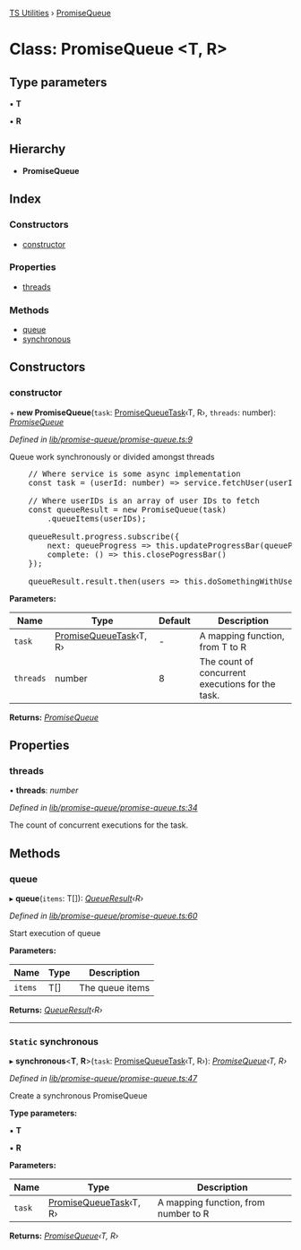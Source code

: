 [TS Utilities](../README.md) › [PromiseQueue](promisequeue.md)

# Class: PromiseQueue <**T, R**>


## Type parameters

▪ **T**

▪ **R**

## Hierarchy

* **PromiseQueue**

## Index

### Constructors

* [constructor](promisequeue.md#constructor)

### Properties

* [threads](promisequeue.md#threads)

### Methods

* [queue](promisequeue.md#queue)
* [synchronous](promisequeue.md#static-synchronous)

## Constructors

###  constructor

\+ **new PromiseQueue**(`task`: [PromiseQueueTask](../README.md#promisequeuetask)‹T, R›, `threads`: number): *[PromiseQueue](promisequeue.md)*

*Defined in [lib/promise-queue/promise-queue.ts:9](https://github.com/Juraji/ts-utilities/blob/master/src/lib/promise-queue/promise-queue.ts#L9)*

Queue work synchronously or divided amongst threads

<pre>
    // Where service is some async implementation
    const task = (userId: number) => service.fetchUser(userId);

    // Where userIDs is an array of user IDs to fetch
    const queueResult = new PromiseQueue(task)
        .queueItems(userIDs);

    queueResult.progress.subscribe({
        next: queueProgress => this.updateProgressBar(queueProgress),
        complete: () => this.closePogressBar()
    });

    queueResult.result.then(users => this.doSomethingWithUsers(users))
</pre>

**Parameters:**

Name | Type | Default | Description |
------ | ------ | ------ | ------ |
`task` | [PromiseQueueTask](../README.md#promisequeuetask)‹T, R› | - | A mapping function, from T to R | Promise<R>. |
`threads` | number | 8 | The count of concurrent executions for the task.  |

**Returns:** *[PromiseQueue](promisequeue.md)*

## Properties

###  threads

• **threads**: *number*

*Defined in [lib/promise-queue/promise-queue.ts:34](https://github.com/Juraji/ts-utilities/blob/master/src/lib/promise-queue/promise-queue.ts#L34)*

The count of concurrent executions for the task.

## Methods

###  queue

▸ **queue**(`items`: T[]): *[QueueResult](../interfaces/queueresult.md)‹R›*

*Defined in [lib/promise-queue/promise-queue.ts:60](https://github.com/Juraji/ts-utilities/blob/master/src/lib/promise-queue/promise-queue.ts#L60)*

Start execution of queue

**Parameters:**

Name | Type | Description |
------ | ------ | ------ |
`items` | T[] | The queue items  |

**Returns:** *[QueueResult](../interfaces/queueresult.md)‹R›*

___

### `Static` synchronous

▸ **synchronous**<**T**, **R**>(`task`: [PromiseQueueTask](../README.md#promisequeuetask)‹T, R›): *[PromiseQueue](promisequeue.md)‹T, R›*

*Defined in [lib/promise-queue/promise-queue.ts:47](https://github.com/Juraji/ts-utilities/blob/master/src/lib/promise-queue/promise-queue.ts#L47)*

Create a synchronous PromiseQueue

**Type parameters:**

▪ **T**

▪ **R**

**Parameters:**

Name | Type | Description |
------ | ------ | ------ |
`task` | [PromiseQueueTask](../README.md#promisequeuetask)‹T, R› | A mapping function, from number to R | Promise<R>  |

**Returns:** *[PromiseQueue](promisequeue.md)‹T, R›*